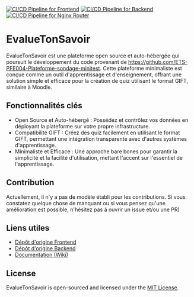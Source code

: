 [![CI/CD Pipeline for Frontend](https://github.com/louis-antoine-etsmtl/EvalueTonSavoir/actions/workflows/frontend-deploy.yml/badge.svg)](https://github.com/louis-antoine-etsmtl/EvalueTonSavoir/actions/workflows/frontend-deploy.yml)
[![CI/CD Pipeline for Backend](https://github.com/louis-antoine-etsmtl/EvalueTonSavoir/actions/workflows/backend-deploy.yml/badge.svg)](https://github.com/louis-antoine-etsmtl/EvalueTonSavoir/actions/workflows/backend-deploy.yml)
[![CI/CD Pipeline for Nginx Router](https://github.com/louis-antoine-etsmtl/EvalueTonSavoir/actions/workflows/deploy.yml/badge.svg)](https://github.com/louis-antoine-etsmtl/EvalueTonSavoir/actions/workflows/deploy.yml)

# EvalueTonSavoir 

EvalueTonSavoir est une plateforme open source et auto-hébergée qui poursuit le développement du code provenant de https://github.com/ETS-PFE004-Plateforme-sondage-minitest. Cette plateforme minimaliste est conçue comme un outil d'apprentissage et d'enseignement, offrant une solution simple et efficace pour la création de quiz utilisant le format GIFT, similaire à Moodle.

## Fonctionnalités clés

* Open Source et Auto-hébergé : Possédez et contrôlez vos données en déployant la plateforme sur votre propre infrastructure.
* Compatibilité GIFT : Créez des quiz facilement en utilisant le format GIFT, permettant une intégration transparente avec d'autres systèmes d'apprentissage.
* Minimaliste et Efficace : Une approche bare bones pour garantir la simplicité et la facilité d'utilisation, mettant l'accent sur l'essentiel de l'apprentissage.

## Contribution

Actuellement, il n'y a pas de modèle établi pour les contributions. Si vous constatez quelque chose de manquant ou si vous pensez qu'une amélioration est possible, n'hésitez pas à ouvrir un issue et/ou une PR)

## Liens utiles

* [Dépôt d'origine Frontend](https://github.com/ETS-PFE004-Plateforme-sondage-minitest/ETS-PFE004-EvalueTonSavoir-Frontend)
* [Dépôt d'origine Backend](https://github.com/ETS-PFE004-Plateforme-sondage-minitest/ETS-PFE004-EvalueTonSavoir-Backend)
* [Documentation (Wiki)](https://github.com/louis-antoine-etsmtl/EvalueTonSavoir/wiki)

## License

EvalueTonSavoir is open-sourced and licensed under the [MIT License](/LICENSE).
